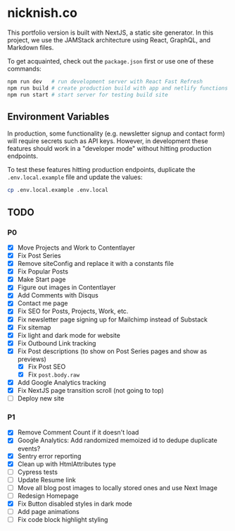 # nicknish.co

This portfolio version is built with NextJS, a static site generator. In this project, we use the
JAMStack architecture using React, GraphQL, and Markdown files.

To get acquainted, check out the `package.json` first or use one of these commands:

```bash
npm run dev   # run development server with React Fast Refresh
npm run build # create production build with app and netlify functions
npm run start # start server for testing build site
```

## Environment Variables

In production, some functionality (e.g. newsletter signup and contact form) will require secrets
such as API keys. However, in development these features should work in a "developer mode" without
hitting production endpoints.

To test these features hitting production endpoints, duplicate the `.env.local.example` file and
update the values:

```bash
cp .env.local.example .env.local
```

## TODO

### P0

- [x] Move Projects and Work to Contentlayer
- [x] Fix Post Series
- [x] Remove siteConfig and replace it with a constants file
- [x] Fix Popular Posts
- [x] Make Start page
- [x] Figure out images in Contentlayer
- [x] Add Comments with Disqus
- [x] Contact me page
- [x] Fix SEO for Posts, Projects, Work, etc.
- [x] Fix newsletter page signing up for Mailchimp instead of Substack
- [x] Fix sitemap
- [x] Fix light and dark mode for website
- [x] Fix Outbound Link tracking
- [x] Fix Post descriptions (to show on Post Series pages and show as previews)
  - [x] Fix Post SEO
  - [x] Fix `post.body.raw`
- [x] Add Google Analytics tracking
- [x] Fix NextJS page transition scroll (not going to top)
- [ ] Deploy new site

### P1

- [x] Remove Comment Count if it doesn't load
- [x] Google Analytics: Add randomized memoized id to dedupe duplicate events?
- [x] Sentry error reporting
- [x] Clean up with HtmlAttributes type
- [ ] Cypress tests
- [ ] Update Resume link
- [ ] Move all blog post images to locally stored ones and use Next Image
- [ ] Redesign Homepage
- [x] Fix Button disabled styles in dark mode
- [ ] Add page animations
- [ ] Fix code block highlight styling
